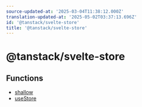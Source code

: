 ```yaml
---
source-updated-at: '2025-03-04T11:38:12.000Z'
translation-updated-at: '2025-05-02T03:37:13.696Z'
id: '@tanstack/svelte-store'
title: '@tanstack/svelte-store'
---
```


<!-- DO NOT EDIT: this page is autogenerated from the type comments -->

# @tanstack/svelte-store

## Functions

- [shallow](functions/shallow.md)
- [useStore](functions/usestore.md)
